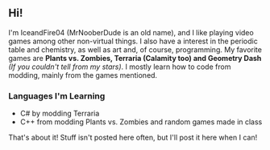 ## Hi!
I'm IceandFire04 (MrNooberDude is an old name), and I like playing video games among other non-virtual things. I also have a interest in the periodic table and chemistry, as well as art and, of course, programming.
My favorite games are **Plants vs. Zombies, Terraria (Calamity too) and Geometry Dash** _(If you couldn't tell from my stars)_. 
I mostly learn how to code from modding, mainly from the games mentioned.

### Languages I'm Learning
- C# by modding Terraria
- C++ from modding Plants vs. Zombies and random games made in class

That's about it! Stuff isn't posted here often, but I'll post it here when I can!
